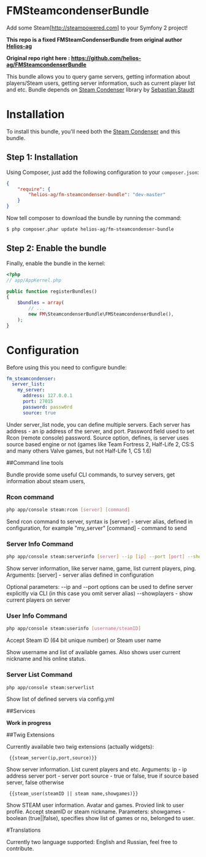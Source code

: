 FMSteamcondenserBundle
======================

Add some Steam[http://steampowered.com] to your Symfony 2 project!

**This repo is a fixed FMSteamCondenserBundle from original author [Helios-ag](https://github.com/helios-ag)**

**Original repo right here : https://github.com/helios-ag/FMSteamcondenserBundle**

This bundle allows you to query game servers, getting information about players/Steam users, getting server information,
such as current player list and etc.
Bundle depends on [Steam Condenser](https://github.com/koraktor/steam-condenser) library by [Sebastian Staudt](https://github.com/koraktor)

# Installation

To install this bundle, you'll need both the [Steam Condenser](https://github.com/koraktor/steam-condenser)
and this bundle.

## Step 1: Installation

Using Composer, just add the following configuration to your `composer.json`:

```json
{
    "require": {
        "helios-ag/fm-steamcondenser-bundle": "dev-master"
    }
}
```

Now tell composer to download the bundle by running the command:

``` bash
$ php composer.phar update helios-ag/fm-steamcondenser-bundle
```

## Step 2: Enable the bundle

Finally, enable the bundle in the kernel:

``` php
<?php
// app/AppKernel.php

public function registerBundles()
{
    $bundles = array(
        // ...
        new FM\SteamcondenserBundle\FMSteamcondenserBundle(),
    );
}
```


# Configuration

Before using this you need to configure bundle:

```yaml
fm_steamcondenser:
  server_list:
    my_server:
      address: 127.0.0.1
      port: 27015
      password: passw0rd
      source: true
```
Under server_list node, you can define multiple servers.
Each server has address - an ip address of the server,
and port. Password field used to set Rcon (remote console) password. Source option, defines, is server uses source based
engine or not (games like Team Fortress 2, Half-Life 2, CS:S and many others Valve games, but not Half-Life 1, CS 1.6)

##Command line tools

Bundle provide some useful CLI commands, to survey servers, get information about steam users,

### Rcon command

```bash
php app/console steam:rcon [server] [command]
```

Send rcon command to server, syntax is
[server] - server alias, defined in configuration, for example "my_server"
[command] - command to send

### Server Info Command

```bash
php app/console steam:serverinfo [server] --ip [ip] --port [port] --showplayers
```

Show server information, like server name, game, list current players, ping.
Arguments:
[server] - server alias defined in configuration

Optional parameters:
--ip and --port options can be used to define server explicitly via CLI (in this case you omit server alias)
--showplayers - show current players on server

### User Info Command
```bash
php app/console steam:userinfo [username/steamID]
```

Accept Steam ID (64 bit unique number) or Steam user name

Show username and list of available games. Also shows user current nickname and his online status.

### Server List Command
```bash
php app/console steam:serverlist
```

Show list of defined servers via config.yml



##Services

**Work in progress**

##Twig Extensions

Currently available two twig extensions (actually widgets):

```jinja
 {{steam_server(ip,port,source)}}
```
Show server information. List curent players and etc.
Arguments:
 ip - ip address server
 port - server port
 source - true or false, true if source based server, false otherwise

```jinja
 {{steam_user(steamID || steam name,showgames)}}
```
Show STEAM user information. Avatar and games. Provied link to user profile.
Accept steamID or steam nickname.
Parameters:
showgames - boolean (true||false), specifies show list of games or no, belonged to user.

#Translations

Currently two language supported: English and Russian, feel free to contribute.

